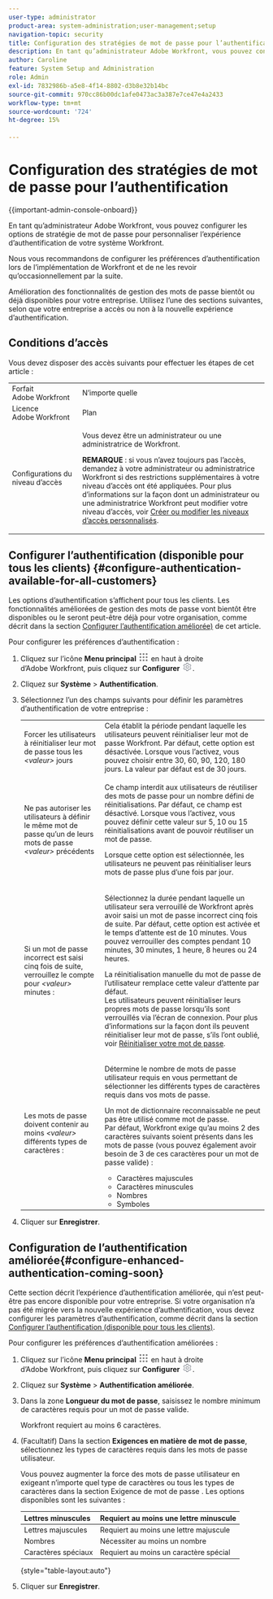 ```yaml
---
user-type: administrator
product-area: system-administration;user-management;setup
navigation-topic: security
title: Configuration des stratégies de mot de passe pour l’authentification
description: En tant qu’administrateur Adobe Workfront, vous pouvez configurer les options de stratégie de mot de passe pour personnaliser l’expérience d’authentification de votre système Workfront.
author: Caroline
feature: System Setup and Administration
role: Admin
exl-id: 7832986b-a5e8-4f14-8802-d3b8e32b14bc
source-git-commit: 970cc86b00dc1afe0473ac3a387e7ce47e4a2433
workflow-type: tm+mt
source-wordcount: '724'
ht-degree: 15%

---
```


# Configuration des stratégies de mot de passe pour l’authentification

{{important-admin-console-onboard}}

En tant qu’administrateur Adobe Workfront, vous pouvez configurer les options de stratégie de mot de passe pour personnaliser l’expérience d’authentification de votre système Workfront.

Nous vous recommandons de configurer les préférences d’authentification lors de l’implémentation de Workfront et de ne les revoir qu’occasionnellement par la suite.

Amélioration des fonctionnalités de gestion des mots de passe bientôt ou déjà disponibles pour votre entreprise. Utilisez l’une des sections suivantes, selon que votre entreprise a accès ou non à la nouvelle expérience d’authentification.

## Conditions d’accès

Vous devez disposer des accès suivants pour effectuer les étapes de cet article :

<table style="table-layout:auto"> 
 <col> 
 <col> 
 <tbody> 
  <tr> 
   <td role="rowheader">Forfait Adobe Workfront</td> 
   <td>N’importe quelle</td> 
  </tr> 
  <tr> 
   <td role="rowheader">Licence Adobe Workfront</td> 
   <td>Plan</td> 
  </tr> 
  <tr> 
   <td role="rowheader">Configurations du niveau d’accès</td> 
   <td> <p>Vous devez être un administrateur ou une administratrice de Workfront.</p> <p><b>REMARQUE</b> : si vous n’avez toujours pas l’accès, demandez à votre administrateur ou administratrice Workfront si des restrictions supplémentaires à votre niveau d’accès ont été appliquées. Pour plus d’informations sur la façon dont un administrateur ou une administratrice Workfront peut modifier votre niveau d’accès, voir <a href="../../../administration-and-setup/add-users/configure-and-grant-access/create-modify-access-levels.md" class="MCXref xref">Créer ou modifier les niveaux d’accès personnalisés</a>.</p> </td> 
  </tr> 
 </tbody> 
</table>

## Configurer l’authentification (disponible pour tous les clients) {#configure-authentication-available-for-all-customers}

Les options d’authentification s’affichent pour tous les clients. Les fonctionnalités améliorées de gestion des mots de passe vont bientôt être disponibles ou le seront peut-être déjà pour votre organisation, comme décrit dans la section [Configurer l’authentification améliorée)](#configure-enhanced-authentication-coming-soon) de cet article.

Pour configurer les préférences d’authentification :

1. Cliquez sur l’icône **Menu principal** ![](assets/main-menu-icon.png) en haut à droite d’Adobe Workfront, puis cliquez sur **Configurer** ![](assets/gear-icon-settings.png).

1. Cliquez sur **Système** > **Authentification**.

1. Sélectionnez l’un des champs suivants pour définir les paramètres d’authentification de votre entreprise :

   <table style="table-layout:auto"> 
    <col> 
    <col> 
    <tbody> 
     <tr> 
      <td role="rowheader">Forcer les utilisateurs à réinitialiser leur mot de passe tous les <em>&lt;valeur&gt;</em> jours</td> 
      <td>Cela établit la période pendant laquelle les utilisateurs peuvent réinitialiser leur mot de passe Workfront. Par défaut, cette option est désactivée. Lorsque vous l’activez, vous pouvez choisir entre 30, 60, 90, 120, 180 jours. La valeur par défaut est de 30 jours.</td> 
     </tr> 
     <tr> 
      <td role="rowheader">Ne pas autoriser les utilisateurs à définir le même mot de passe qu’un de leurs mots de passe <em>&lt;valeur&gt;</em> précédents</td> 
      <td> <p>Ce champ interdit aux utilisateurs de réutiliser des mots de passe pour un nombre défini de réinitialisations. Par défaut, ce champ est désactivé. Lorsque vous l’activez, vous pouvez définir cette valeur sur 5, 10 ou 15 réinitialisations avant de pouvoir réutiliser un mot de passe.</p> <p>Lorsque cette option est sélectionnée, les utilisateurs ne peuvent pas réinitialiser leurs mots de passe plus d’une fois par jour.</p> </td> 
     </tr> 
     <tr> 
      <td role="rowheader">Si un mot de passe incorrect est saisi cinq fois de suite, verrouillez le compte pour <em>&lt;valeur&gt;</em> minutes : </td> 
      <td> <p>Sélectionnez la durée pendant laquelle un utilisateur sera verrouillé de Workfront après avoir saisi un mot de passe incorrect cinq fois de suite. Par défaut, cette option est activée et le temps d’attente est de 10 minutes. Vous pouvez verrouiller des comptes pendant 10 minutes, 30 minutes, 1 heure, 8 heures ou 24 heures. </p> <p>La réinitialisation manuelle du mot de passe de l’utilisateur remplace cette valeur d’attente par défaut. <br>Les utilisateurs peuvent réinitialiser leurs propres mots de passe lorsqu’ils sont verrouillés via l’écran de connexion. Pour plus d’informations sur la façon dont ils peuvent réinitialiser leur mot de passe, s’ils l’ont oublié, voir <a href="../../../workfront-basics/manage-your-account-and-profile/managing-your-workfront-account/reset-your-password.md" class="MCXref xref">Réinitialiser votre mot de passe</a>.</p> </td> 
     </tr> 
     <tr> 
      <td role="rowheader">Les mots de passe doivent contenir au moins <em>&lt;valeur&gt;</em> différents types de caractères :</td> 
      <td> <p>Détermine le nombre de mots de passe utilisateur requis en vous permettant de sélectionner les différents types de caractères requis dans vos mots de passe.</p> <p>Un mot de dictionnaire reconnaissable ne peut pas être utilisé comme mot de passe.<br>Par défaut, Workfront exige qu’au moins 2 des caractères suivants soient présents dans les mots de passe (vous pouvez également avoir besoin de 3 de ces caractères pour un mot de passe valide) : </p> 
       <ul> 
        <li>Caractères majuscules</li> 
        <li>Caractères minuscules</li> 
        <li>Nombres</li> 
        <li>Symboles</li> 
       </ul> </td> 
     </tr> 
    </tbody> 
   </table>

1. Cliquer sur **Enregistrer**.

## Configuration de l’authentification améliorée{#configure-enhanced-authentication-coming-soon}

Cette section décrit l’expérience d’authentification améliorée, qui n’est peut-être pas encore disponible pour votre entreprise. Si votre organisation n’a pas été migrée vers la nouvelle expérience d’authentification, vous devez configurer les paramètres d’authentification, comme décrit dans la section [Configurer l’authentification (disponible pour tous les clients)](#configure-authentication-available-for-all-customers).

Pour configurer les préférences d’authentification améliorées :

1. Cliquez sur l’icône **Menu principal** ![](assets/main-menu-icon.png) en haut à droite d’Adobe Workfront, puis cliquez sur **Configurer** ![](assets/gear-icon-settings.png).

1. Cliquez sur **Système** > **Authentification améliorée**.
1. Dans la zone **Longueur du mot de passe**, saisissez le nombre minimum de caractères requis pour un mot de passe valide.

   Workfront requiert au moins 6 caractères.

1. (Facultatif) Dans la section **Exigences en matière de mot de passe**, sélectionnez les types de caractères requis dans les mots de passe utilisateur.

   Vous pouvez augmenter la force des mots de passe utilisateur en exigeant n’importe quel type de caractères ou tous les types de caractères dans la section Exigence de mot de passe . Les options disponibles sont les suivantes :

   | Lettres minuscules | Requiert au moins une lettre minuscule |
   |---|---|
   | Lettres majuscules | Requiert au moins une lettre majuscule |
   | Nombres | Nécessiter au moins un nombre |
   | Caractères spéciaux | Requiert au moins un caractère spécial |

   {style="table-layout:auto"}

1. Cliquer sur **Enregistrer**.
